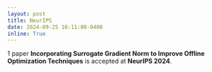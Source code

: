 ```yaml
---
layout: post
title: NeurIPS
date: 2024-09-25 16:11:00-0400
inline: True
---
```


1 paper **Incorporating Surrogate Gradient Norm to Improve Offline Optimization Techniques** is accepted at **NeurIPS 2024**.
